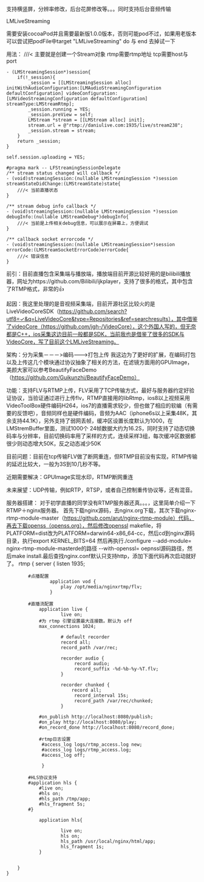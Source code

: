 支持横竖屏，分辨率修改，后台花屏修改等。。。同时支持后台音频传输


LMLiveStreaming

需要安装cocoaPod并且需要最新版1.0.0版本，否则可能pod不过，如果用老版本可以尝试把podFile中target "LMLiveStreaming" do   与  end 去掉试一下 

用法： 
    ///< 主要就是创建一个Stream对象  rtmp需要rtmp地址  tcp需要host与port


    - (LMStreamingSession*)session{
        if(!_session){
            _session = [[LMStreamingSession alloc] initWithAudioConfiguration:[LMAudioStreamingConfiguration defaultConfiguration] videoConfiguration:[LMVideoStreamingConfiguration defaultConfiguration] streamType:LMStreamRtmp];
            _session.running = YES;
            _session.preView = self;
            LMStream *stream = [[LMStream alloc] init];
            stream.url = @"rtmp://daniulive.com:1935/live/stream238";
            _session.stream = stream;
        }
        return _session;
    }

    self.session.uploading = YES;

    #pragma mark -- LFStreamingSessionDelegate
    /** stream status changed will callback */
    - (void)streamingSession:(nullable LMStreamingSession *)session streamStateDidChange:(LMStreamState)state{
        ///< 当前直播状态
    }

    /** stream debug info callback */
    - (void)streamingSession:(nullable LMStreamingSession *)session debugInfo:(nullable LMStreamDebug*)debugInfo{
        ///< 当前是上传相关debug信息，可以展示在屏幕上，方便调试
    }

    /** callback socket errorcode */
    - (void)streamingSession:(nullable LMStreamingSession*)session errorCode:(LMStreamSocketErrorCode)errorCode{
        ///< 错误信息
    }

前引：目前直播包含采集端与播放端，播放端目前开源比较好用的是bilibili播放器，网址为https://github.com/Bilibili/ijkplayer，支持了很多的格式，其中包含了RTMP格式，非常的👍

起因：我这里处理的是音视频采集端，目前开源社区比较火的是LiveVideoCoreSDK（https://github.com/search?utf8=✓&q=LiveVideoCore&type=Repositories&ref=searchresults），其中借鉴了videoCore（https://github.com/jgh-/VideoCore），这个外国人写的，但无奈都是C++，ios采集这边目前一般都是SDK，当前我也是借鉴了很多的SDK与VideoCore，写了目前这个LMLiveStreaming。

架构：分为采集－－－>编码--->打包上传  我这边为了更好的扩展，在编码打包以及上传这几个模块通过协议抽象了相关的方法，在滤镜方面用的GPUImage，美颜大家可以参考BeautifyFaceDemo（https://github.com/Guikunzhi/BeautifyFaceDemo）

功能：支持FLV与RTMP上传，FLV采用了TCP传输方式，最好与服务器约定好验证协议，当验证通过进行上传flv，RTMP直接用的libRtmp，ios8以上视频采用VideoToolBox硬件编码H264，ios7的直播需求较少，但也做了相应的软编（有需要的反馈吧），音频同样也是硬件编码，音频为AAC（iphone6s以上采集48K，其余支持44.1K），另外支持了弱网丢帧，缓冲区设置长度默认为1000，在LMStremBuffer里面，测试1000个 24帧数据大约为16.2S，同时支持了动态切换码率与分辨率，目前切换码率用了采样的方式，连续采样3组，每次缓冲区数据都很少则动态增大50K，反之动态减少50K

目前问题：目前在tcp传输FLV做了断网重连，但RTMP目前没有实现，RTMP传输的延迟比较大，一般为3S到10几秒不等。

近期需要解决：GPUImage实现水印，RTMP断网重连

未来展望：UDP传输，例如RTP，RTSP，或者自己控制重传协议等，还有混音。

服务器搭建： 对于初学直播的同学没有RTMP服务器还真。。。，这里简单介绍一下RTMP＋nginx服务器。
首先下载nginx源码，去nginx.org下载，其次下载nginx-rtmp-module-master（https://github.com/arut/nginx-rtmp-module）代码，再去下载openss（openss.org），然后修改openssl makefile，将PLATFORM=dist改为PLATFORM=darwin64-x86_64-cc，然后cd到nginx源码目录，执行export KERNEL_BITS=64 然后再执行./configure --add-module= nginx-rtmp-module-masterde的路径 --with-openssl= oepnssl源码路径，然后make install.最后查找nginx.conf默认只支持http，添加下面代码再次启动就好了。
    rtmp {
        server {
                listen 1935;

            #点播配置
                    application vod {
                        play /opt/media/nginxrtmp/flv;
                    }
            
            #直播流配置
                application live {
                        live on;
                #为 rtmp 引擎设置最大连接数。默认为 off
                max_connections 1024;

                        # default recorder
                        record all;
                        record_path /var/rec;
     
                        recorder audio {
                             record audio;
                             record_suffix -%d-%b-%y-%T.flv;
                        } 

                        recorder chunked {
                            record all;
                             record_interval 15s;
                             record_path /var/rec/chunked;
                        }

                #on_publish http://localhost:8080/publish;  
                #on_play http://localhost:8080/play;  
                #on_record_done http://localhost:8080/record_done;
                
                #rtmp日志设置
                 #access_log logs/rtmp_access.log new;
                 #access_log logs/rtmp_access.log;
                 #access_log off;

                 }
            
            #HLS协议支持
            #application hls {  
                #live on;  
                #hls on;  
                #hls_path /tmp/app;  
                #hls_fragment 5s;  
            #} 

                application hls{
            
                        live on;
                        hls on;
                        hls_path /usr/local/nginx/html/app;
                        hls_fragment 1s;
                }
     

        }
	}



